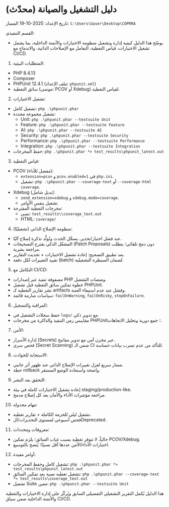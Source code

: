 # دليل التشغيل والصيانة (محدّث)

تاريخ الإعداد: 2025-10-19
المسار: `C:\Users\Gaser\Desktop\COPRRA`

القسم التنفيذي:
- يوضّح هذا الدليل كيفية إدارة وتشغيل منظومة الاختبارات والأتمتة الداخلية، بما يشمل تشغيل الاختبارات، قياس التغطية، التعامل مع الإصلاحات الذاتية، والاندماج مع CI/CD.

1) المتطلبات البيئية:
- PHP 8.4.13
- Composer
- PHPUnit 12.4.1 (ملف الإعداد: `phpunit.xml`)
- سائق التغطية (موصى: PCOV أو Xdebug) لقياس التغطية.

2) تشغيل الاختبارات:
- تشغيل كامل: `php .\phpunit.phar`
- تشغيل مجموعة محددة:
  - Unit: `php .\phpunit.phar --testsuite Unit`
  - Feature: `php .\phpunit.phar --testsuite Feature`
  - AI: `php .\phpunit.phar --testsuite AI`
  - Security: `php .\phpunit.phar --testsuite Security`
  - Performance: `php .\phpunit.phar --testsuite Performance`
  - Integration: `php .\phpunit.phar --testsuite Integration`
- حفظ المخرجات: `php .\phpunit.phar *> test_results\phpunit_latest.out`

3) قياس التغطية:
- PCOV (مفضل للأداء):
  - `extension=pcov` و `pcov.enabled=1` في `php.ini`.
  - تشغيل: `php .\phpunit.phar --coverage-text` أو `--coverage-html coverage`.
- Xdebug (بديل شامل):
  - `zend_extension=xdebug` و `xdebug.mode=coverage`.
  - تشغيل بنفس الأوامر.
- مخرجات التغطية المقترحة:
  - نصي: `test_results\\coverage_text.out`
  - HTML: `coverage/`

4) منظومة الإصلاح الذاتي (تشغيليًا):
- عند فشل اختبار/تحذير، يسجَّل الحدث وتُولَّد تذكرة إصلاح آليًا.
- المشغّل الذكي يقترح التصحيحات (Patch Proposals) دون دمج تلقائي؛ يتطلب مراجعة بشرية.
- بعد تطبيق التصحيح: إعادة تشغيل الاختبارات + تحديث التقارير.
- تقييد التغييرات لكل دفعة (batch) لضمان السيطرة التشغيلية.

5) التكامل مع CI/CD:
- مصفوفة تنفيذ عبر إصدارات PHP ومنصات التشغيل.
- خطوة تمكين سائق التغطية قبل تشغيل PHPUnit.
- نشر تقارير التغطية كـ artifacts وفشل عند عدم استيفاء العتبة.
- سياسات صارمة قائمة: `failOnWarning`, `failOnRisky`, `stopOnFailure`.

6) المراقبة والتسجيل:
- حفظ سجلات التشغيل في `logs/` مع تدوير ذكي.
- مقاييس زمن التنفيذ والذاكرة من مخرجات PHPUnit؛ جمع دورية وتحليل الاتجاهات.

7) الأمن:
- إدارة الأسرار (Secrets) عبر مخزن آمن مع تدوير مفاتيح.
- فحص سري (Secret Scanning) ضمن الـ CI للتأكد من عدم تسرب بيانات حساسة.

8) الاستجابة للحوادث:
- مسار سريع لعزل تغييرات الإصلاح الذاتي عند ظهور أثر جانبي.
- خطة rollback واضحة واستعادة الوضع المستقر.

9) التحقق بعد النشر:
- إعادة تشغيل الاختبارات كاملة في بيئة staging/production-like.
- مراجعة مؤشرات الأداء والأمان بعد كل إصلاح مدمج.

10) مهام مجدولة:
- تشغيل ليلي للحزمة الكاملة + تقارير تغطية.
- فحص أسبوعي لمستوى التحذيرات/الDeprecated.

11) معروفات ومحددات:
- حالياً، لا تتوفر تغطية بسبب غياب السائق؛ يلزم تمكين PCOV/Xdebug.
- اختبارات الأداء/الأمن عددها أقل نسبيًا؛ يُنصح بالتوسيع.

12) أوامر مفيدة:
- تشغيل كامل وحفظ المخرجات: `php .\phpunit.phar *> test_results\phpunit_latest.out`
- تشغيل تغطية نصية بعد تمكين السائق: `php .\phpunit.phar --coverage-text *> test_results\coverage_text.out`
- تشغيل Suite معين: `php .\phpunit.phar --testsuite Unit`

هذا الدليل يُكمل التقرير التشغيلي التفصيلي السابق ويُركّز على إدارة الاختبارات والتغطية والأتمتة الداخلية ضمن سياق CI/CD.
